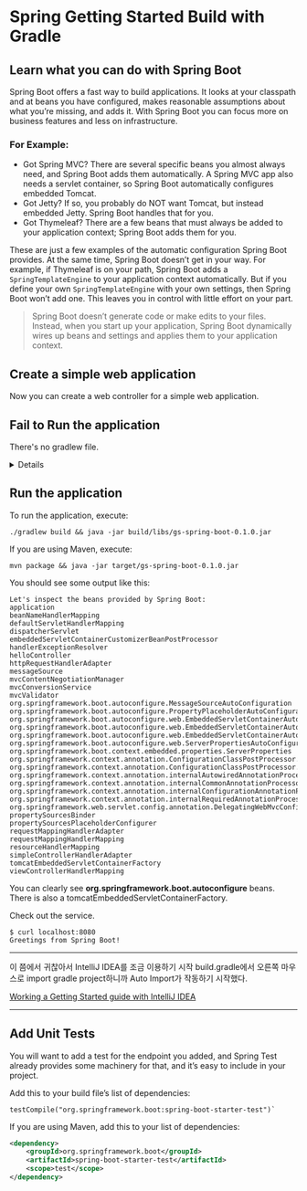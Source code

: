 # Spring Getting Started Build with Gradle

## Learn what you can do with Spring Boot

Spring Boot offers a fast way to build applications. It looks at your classpath and at beans you have configured, makes reasonable assumptions about what you’re missing, and adds it. With Spring Boot you can focus more on business features and less on infrastructure.   

### For Example:

- Got Spring MVC? There are several specific beans you almost always need, and Spring Boot adds them automatically. A Spring MVC app also needs a servlet container, so Spring Boot automatically configures embedded Tomcat.
- Got Jetty? If so, you probably do NOT want Tomcat, but instead embedded Jetty. Spring Boot handles that for you.
- Got Thymeleaf? There are a few beans that must always be added to your application context; Spring Boot adds them for you.

These are just a few examples of the automatic configuration Spring Boot provides. At the same time, Spring Boot doesn’t get in your way. For example, if Thymeleaf is on your path, Spring Boot adds a `SpringTemplateEngine` to your application context automatically. But if you define your own `SpringTemplateEngine` with your own settings, then Spring Boot won’t add one. This leaves you in control with little effort on your part.

> Spring Boot doesn’t generate code or make edits to your files. Instead, when you start up your application, Spring Boot dynamically wires up beans and settings and applies them to your application context.

## Create a simple web application

Now you can create a web controller for a simple web application.

## Fail to Run the application

There's no gradlew file.

<details>

### The Gradle Wrapper

The recommended way to execute any Gradle build is with the help of the Gradle Wrapper (in short just “Wrapper”). The Wrapper is a script that invokes a declared version of Gradle, downloading it beforehand if necessary. As a result, developers can get up and running with a Gradle project quickly without having to follow manual installation processes saving your company time and money.

![The Wrapper workflow](https://docs.gradle.org/current/userguide/img/wrapper-workflow.png)

**In a nutshell you gain the following benefits:**

- Standardizes a project on a given Gradle version, leading to more reliable and robust builds.
- Provisioning a new Gradle version to different users and execution environment (e.g. IDEs or Continuous Integration servers) is as simple as changing the Wrapper definition.

**So how does it work? For a user there are typically three different workflows:**

- You set up a new Gradle project and want to add the Wrapper to it.
- You want to run a project with the Wrapper that already provides it.
- You want to upgrade the Wrapper to a new version of Gradle.

The following sections explain each of these use cases in more detail.

#### Adding the Gradle Wrapper

Generating the Wrapper files requires an installed version of the Gradle runtime on your machine as described in Installation. Thankfully, generating the initial Wrapper files is a one-time process.

Every vanilla Gradle build comes with a built-in task called wrapper. You’ll be able to find the task listed under the group "Build Setup tasks" when listing the tasks. Executing the wrapper task generates the necessary Wrapper files in the project directory.

**Running the Wrapper task**

```shell script
$ gradle wrapper
> Task :wrapper

BUILD SUCCESSFUL in 0s
1 actionable task: 1 executed
```

As a result you can find the desired information in the Wrapper properties file.

**Example: The generated distribution URL**

```properties
distributionUrl=https\://services.gradle.org/distributions/gradle-6.0.1-all.zip
```

Let’s have a look at the following project layout to illustrate the expected Wrapper files:

```
.
├── build.gradle
├── settings.gradle
├── gradle
│   └── wrapper
│       ├── gradle-wrapper.jar
│       └── gradle-wrapper.properties
├── gradlew
└── gradlew.bat
```

A Gradle project typically provides a `build.gradle` and a `settings.gradle` file. The Wrapper files live alongside in the gradle directory and the root directory of the project. The following list explains their purpose.

##### `gradle-wrapper.jar`
The Wrapper JAR file containing code for downloading the Gradle distribution.

##### `gradle-wrapper.properties`
A properties file responsible for configuring the Wrapper runtime behavior e.g. the Gradle version compatible with this version. Note that more generic settings, like configuring the Wrapper to use a proxy, need to go into a different file.

##### `gradlew`, `gradlew.bat`
A shell script and a Windows batch script for executing the build with the Wrapper.

You can go ahead and execute the build with the Wrapper without having to install the Gradle runtime. If the project you are working on does not contain those Wrapper files then you’ll need to generate them.

</details>

## Run the application

To run the application, execute:
   
```shell script
./gradlew build && java -jar build/libs/gs-spring-boot-0.1.0.jar
```

If you are using Maven, execute:
   
```shell script
mvn package && java -jar target/gs-spring-boot-0.1.0.jar
```

You should see some output like this:
   
```
Let's inspect the beans provided by Spring Boot:
application
beanNameHandlerMapping
defaultServletHandlerMapping
dispatcherServlet
embeddedServletContainerCustomizerBeanPostProcessor
handlerExceptionResolver
helloController
httpRequestHandlerAdapter
messageSource
mvcContentNegotiationManager
mvcConversionService
mvcValidator
org.springframework.boot.autoconfigure.MessageSourceAutoConfiguration
org.springframework.boot.autoconfigure.PropertyPlaceholderAutoConfiguration
org.springframework.boot.autoconfigure.web.EmbeddedServletContainerAutoConfiguration
org.springframework.boot.autoconfigure.web.EmbeddedServletContainerAutoConfiguration$DispatcherServletConfiguration
org.springframework.boot.autoconfigure.web.EmbeddedServletContainerAutoConfiguration$EmbeddedTomcat
org.springframework.boot.autoconfigure.web.ServerPropertiesAutoConfiguration
org.springframework.boot.context.embedded.properties.ServerProperties
org.springframework.context.annotation.ConfigurationClassPostProcessor.enhancedConfigurationProcessor
org.springframework.context.annotation.ConfigurationClassPostProcessor.importAwareProcessor
org.springframework.context.annotation.internalAutowiredAnnotationProcessor
org.springframework.context.annotation.internalCommonAnnotationProcessor
org.springframework.context.annotation.internalConfigurationAnnotationProcessor
org.springframework.context.annotation.internalRequiredAnnotationProcessor
org.springframework.web.servlet.config.annotation.DelegatingWebMvcConfiguration
propertySourcesBinder
propertySourcesPlaceholderConfigurer
requestMappingHandlerAdapter
requestMappingHandlerMapping
resourceHandlerMapping
simpleControllerHandlerAdapter
tomcatEmbeddedServletContainerFactory
viewControllerHandlerMapping
```
   
You can clearly see **org.springframework.boot.autoconfigure** beans. There is also a tomcatEmbeddedServletContainerFactory.
   
Check out the service.

```shell script
$ curl localhost:8080
Greetings from Spring Boot!
```

---
이 쯤에서 귀찮아서 IntelliJ IDEA를 조금 이용하기 시작
build.gradle에서 오른쪽 마우스로 import gradle project하니까 Auto Import가 작동하기 시작했다.

[Working a Getting Started guide with IntelliJ IDEA](https://spring.io/guides/gs/intellij-idea/)

---

## Add Unit Tests

You will want to add a test for the endpoint you added, and Spring Test already provides some machinery for that, and it’s easy to include in your project.

Add this to your build file’s list of dependencies:

```
testCompile("org.springframework.boot:spring-boot-starter-test")`
```

If you are using Maven, add this to your list of dependencies:

```xml
<dependency>
    <groupId>org.springframework.boot</groupId>
    <artifactId>spring-boot-starter-test</artifactId>
    <scope>test</scope>
</dependency>
```